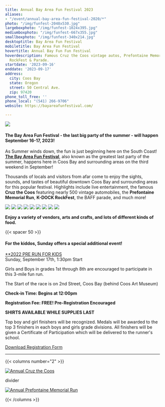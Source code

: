 ```yaml
---
title: Annual Bay Area Fun Festival 2023
aliases:
- "/event/annual-bay-area-fun-festival-2020/*"
photo: "/img/funfest-2048x530.jpg"
largeboxphoto: "/img/funfest-1024x395.jpg"
mediumboxphoto: "/img/funfest-667x355.jpg"
smallboxphoto: "/img/funfest-340x214.jpg"
desktoptitle: Bay Area Fun Festival
mobiletitle: Bay Area Fun Festival
hovertitle: Annual Bay Fun Fun Festival
hoverdescription: Famous Cruz the Coos vintage autos, Prefontaine Memorial Run, K-DOCK
  RockFest & Parade.
startdate: '2023-09-16'
enddate: '2023-09-17'
address:
  city: Coos Bay
  state: Oregon
  street: 50 Central Ave.
  zip: 97420
phone_toll_free: ''
phone_local: "(541) 266-9706"
website: https://bayareafunfestival.com/

---
```

![](/img/baff-backgrounder.jpeg)

#### **The Bay Area Fun Festival - the last big party of the summer - will happen September 16-17, 2023!**

As Summer winds down, the fun is just beginning here on the South Coast! [**The Bay Area Fun Festival**](https://bayareafunfestival.com/), also known as the greatest last party of the summer, happens here in Coos Bay and surrounding areas on the third weekend in September!

Thousands of locals and visitors from afar come to enjoy the sights, sounds, and tastes of beautiful downtown Coos Bay and surrounding areas for this popular festival. Highlights include live entertainment, the famous **Cruz the Coos** featuring nearly 500 vintage automobiles, the **Prefontaine Memorial Run**, **K-DOCK RockFest**, the BAFF parade, and much more!

![](/img/funfest-mosiac1.jpg) ![](/img/funfest-mosiac2.jpg) ![](/img/funfest-mosiac3.jpg) ![](/img/funfest-mosiac4.jpg) ![](/img/funfest-mosiac5.jpg) ![](/img/funfest-mosiac6.jpg) ![](/img/funfest-mosiac7.jpg) ![](/img/funfest-mosiac8.jpg) ![](/img/funfest-mosiac9.jpg)

**Enjoy a variety of vendors, arts and crafts, and lots of different kinds of food.**

{{< spacer 50 >}}

#### For the kiddos, Sunday offers a special additional event!

[**2022 PRE RUN FOR KIDS](https://www.great-futures.org/pre-for-kids)  
Sunday, September 17th, 1:30pm Start

Girls and Boys in grades 1st through 8th are encouraged to participate in this 3-mile fun run.

The Start of the race is on 2nd Street, Coos Bay (behind Coos Art Museum)

**Check-in Time: Begins at 12:00pm**

**Registration Fee: FREE! Pre-Registration Encouraged**

**SHIRTS AVAILABLE WHILE SUPPLIES LAST**

Top boy and girl finishers will be recognized. Medals will be awarded to the top 3 finishers in each boys and girls grade divisions. All finishers will be given a Certificate of Participation which will be delivered to the runner's school.

[Download Registration Form](https://www.great-futures.org/_files/ugd/30afe1_e54aaa1432e447cb868e3a49eaabb820.pdf)

***

{{< columns number="2" >}}

[![Annual Cruz the Coos](/img/cruz-the-coos-column.jpg)](/event/annual-cruz-the-coos/)

divider

[![Annual Prefontaine Memorial Run](/img/prefontaine-run-column.jpg)](/event/annual-prefontaine-memorial-run/)

{{< /columns >}}